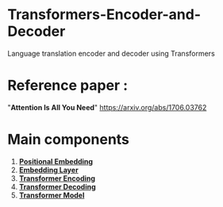 # Transformers-Encoder-and-Decoder
Language translation encoder and decoder using Transformers

# Reference paper : 
"**Attention Is All You Need**"
https://arxiv.org/abs/1706.03762

# Main components
1. [**Positional Embedding**](/Transformer/com/iqvia/Positional_Embedding.py)
2. [**Embedding Layer**](/Transformer/com/iqvia/Embeddings.py)
3. [**Transformer Encoding**](/Transformer/com/iqvia/TransformerEncoder.py)
4. [**Transformer Decoding**](/Transformer/com/iqvia/TransformerDecoder.py)
5. [**Transformer Model**](QueryAnaysis.sql)
   
